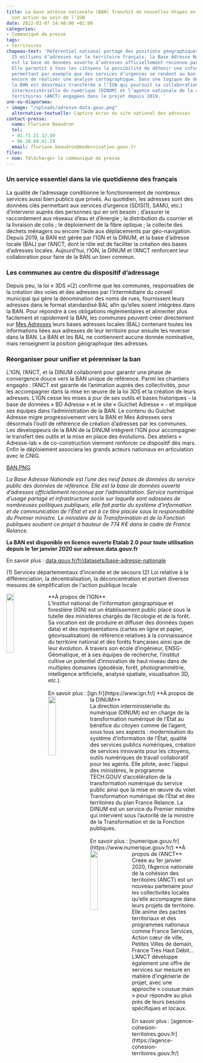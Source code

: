 ```yaml
---
title: La base adresse nationale (BAN) franchit de nouvelles étapes en poursuivant
  son action au sein de l’IGN
date: 2022-03-07 14:48:00 +01:00
categories:
- Communiqué de presse
tags:
- territoires
chapeau-text: 'Référentiel national partagé des positions géographiques de plus de
  25 millions d’adresses sur le territoire français, la Base Adresse Nationale (BAN)
  est la base de données ouverte d’adresses officiellement reconnue par l’administration.
  Elle garantit à tous les citoyens la possibilité de détenir une information géographique
  permettant par exemple que des services d’urgences se rendent au bon endroit ou
  encore de réaliser une analyse cartographique. Dans une logique de déploiement,
  la BAN est désormais transférée à l’IGN qui poursuit sa collaboration avec la direction
  interministérielle du numérique (DINUM) et l’agence nationale de la cohésion des
  territoires (ANCT) engagées dans le projet depuis 2019. '
une-ou-diaporama:
- image: "/uploads/adresse-data.gouv.png"
  alternative-textuelle: Capture écran du site national des adresses
contact-presse:
  name: Floriane Beaudron
  tel:
  - 01.71.21.12.50
  - 06.10.60.41.19
  email: floriane.beaudron@modernisation.gouv.fr
files:
- nom: Télécharger le communiqué de presse
---
```


### Un service essentiel dans la vie quotidienne des français 

La qualité de l’adressage conditionne le fonctionnement de nombreux services aussi bien publics que privés. Au quotidien, les adresses sont des données clés permettant aux services d’urgence (SDIS(1), SAMU, etc.) d’intervenir auprès des personnes qui en ont besoin ; d’assurer le raccordement aux réseaux d’eau et d’énergie ; la distribution du courrier et la livraison de colis ; le déploiement de la fibre optique ; la collecte des déchets ménagers ou encore l’aide aux déplacements par géo-navigation.
Depuis 2019, la BAN est gérée par l’IGN et la DINUM, et la base d’adresse locale (BAL) par l’ANCT, dont le rôle est de faciliter la création des bases d’adresses locales. Aujourd’hui, l’IGN, la DINUM et l’ANCT renforcent leur collaboration pour faire de la BAN un bien commun.

### Les communes au centre du dispositif d’adressage 

Depuis peu, la loi « 3DS »(2) confirme que les communes, responsables de la création des voies et des adresses par l’intermédiaire du conseil municipal qui gère la dénomination des noms de rues, fournissent leurs adresses dans le format standardisé BAL afin qu’elles soient intégrées dans la BAN. Pour répondre à ces obligations règlementaires et alimenter plus facilement et rapidement la BAN, les communes peuvent créer directement sur [Mes Adresses](https://mes-adresses.data.gouv.fr/) leurs bases adresses locales (BAL) contenant toutes les informations liées aux adresses de leur territoire pour ensuite les reverser dans la BAN. La BAN et les BAL ne contiennent aucune donnée nominative, mais renseignent la position géographique des adresses.

### Réorganiser pour unifier et pérenniser la ban  
 
L’IGN, l’ANCT, et la DINUM collaborent pour garantir une phase de convergence douce vers la BAN unique de référence. Parmi les chantiers engagés : l’ANCT est garante de l’animation auprès des collectivités, pour les accompagner dans la mise en œuvre de la loi 3DS et la création de leurs adresses. L’IGN cesse les mises à jour de ses outils et bases historiques - la base de données « BD Adresse » et le site « Guichet Adresse » - et implique ses équipes dans l’administration de la BAN. Le contenu du Guichet Adresse migre progressivement vers la BAN et Mes Adresses sera désormais l’outil de référence de création d’adresses par les communes. Les développeurs de la BAN de la DINUM intègrent l’IGN pour accompagner le transfert des outils et la mise en place des évolutions. Des ateliers « Adresse-lab » de co-construction viennent renforcer ce dispositif dès mars. Enfin le déploiement associera les grands acteurs nationaux en articulation avec le CNIG. 

[BAN.PNG](/uploads/BAN.PNG)

*La Base Adresse Nationale est l’une des neuf bases de données du service public des données de référence. Elle est la base de données ouverte d’adresses officiellement reconnue par l’administration. Service numérique d’usage partagé et infrastructure socle sur laquelle sont adossées de nombreuses politiques publiques, elle fait partie du système d’information et de communication de l’État et est à ce titre placée sous la responsabilité du Premier ministre. Le ministère de la Transformation et de la Fonction publiques soutient ce projet à hauteur de 774 K€ dans le cadre de France Relance.* 

**La BAN est disponible en licence ouverte Etalab 2.0 pour toute utilisation depuis le 1er janvier 2020 sur adresse.data.gouv.fr**

En savoir plus : [data.gouv.fr/fr/datasets/base-adresse-nationale](https://www.data.gouv.fr/fr/datasets/base-adresse-nationale/)

(1) Services départementaux d’incendie et de secours 
(2) Loi relative à la différenciation, la décentralisation, la déconcentration et portant diverses mesures de simplification de l'action publique locale 

<img src="/uploads/Logo%20IGN.png" alt="" style="margin-right: 10px" width="20%" align="left">
**À propos de l’IGN**
<br>L’Institut national de l’information géographique et forestière (IGN) est un établissement public placé sous la tutelle des ministères chargés de l’écologie et de la forêt. Sa vocation est de produire et diffuser des données (open data) et des représentations (cartes en ligne et papier, géovisualisation) de référence relatives à la connaissance du territoire national et des forêts françaises ainsi que de leur évolution. À travers son école d’ingénieur, ENSG-Géomatique, et à ses équipes de recherche, l’institut cultive un potentiel d’innovation de haut niveau dans de multiples domaines (géodésie, forêt, photogrammétrie, intelligence artificielle, analyse spatiale, visualisation 3D, etc.). 
<br>
<br>En savoir plus : [ign.fr](https://www.ign.fr/)

<img src="/uploads/Logo%20DINUM.png" alt="" style="margin-right: 10px" width="20%" align="left">
**À propos de la DINUM**
<br>La direction interministérielle du numérique (DINUM) est en charge de la transformation numérique de l’État au bénéfice du citoyen comme de l’agent, sous tous ses aspects : modernisation du système d’information de l’État, qualité des services publics numériques, création de services innovants pour les citoyens, outils numériques de travail collaboratif pour les agents. 
Elle pilote, avec l’appui des ministères, le programme TECH.GOUV d’accélération de la transformation numérique du service public ainsi que la mise en œuvre du volet Transformation numérique de l’État et des territoires du plan France Relance.
La DINUM est un service du Premier ministre qui intervient sous l’autorité de la ministre de la Transformation et de la Fonction publiques.
<br> 
<br>En savoir plus : [numerique.gouv.fr](https://www.numerique.gouv.fr/) 

<img src="/uploads/Logo%20ANCT.png" alt="" style="margin-right: 10px" width="20%" align="left">
**À propos de l’ANCT**
<br>Créée au 1er janvier 2020, l’Agence nationale de la cohésion des territoires (ANCT) est un nouveau partenaire pour les collectivités locales qu’elle accompagne dans leurs projets de territoire. Elle anime des pactes territoriaux et des programmes nationaux comme France Services, Action cœur de ville, Petites Villes de demain, France Très Haut Débit… 
L’ANCT développe également une offre de services sur mesure en matière d’ingénierie de projet, avec une approche « cousue main » pour répondre au plus près de leurs besoins spécifiques et locaux.
<br>
<br>En savoir plus : [agence-cohesion-territoires.gouv.fr](https://agence-cohesion-territoires.gouv.fr/)

